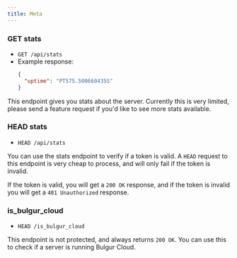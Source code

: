 ```yaml
---
title: Meta
---
```


### GET stats
- `GET /api/stats`
- Example response:
  ```json
  {
    "uptime": "PT575.500660435S"
  }
  ```

This endpoint gives you stats about the server. Currently this is very limited,
please send a feature request if you'd like to see more stats available.

### HEAD stats
- `HEAD /api/stats`

You can use the stats endpoint to verify if a token is valid. A `HEAD` request
to this endpoint is very cheap to process, and will only fail if the token is
invalid.

If the token is valid, you will get a `200 OK` response, and if the token is
invalid you will get a `401 Unauthorized` response.

### is_bulgur_cloud
- `HEAD /is_bulgur_cloud`

This endpoint is not protected, and always returns `200 OK`. You can use this to
check if a server is running Bulgur Cloud.
